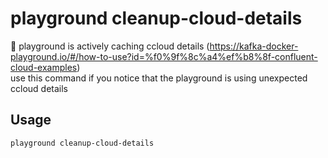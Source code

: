 # playground cleanup-cloud-details

🧼 playground is actively caching ccloud details (https://kafka-docker-playground.io/#/how-to-use?id=%f0%9f%8c%a4%ef%b8%8f-confluent-cloud-examples)  
   use this command if you notice that the playground is using unexpected ccloud details

## Usage

```bash
playground cleanup-cloud-details
```


